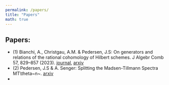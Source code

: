 ```yaml
---
permalink: /papers/
title: "Papers"
math: true
---
```


## Papers:
- (1) Bianchi, A., Christgau, A.M. & Pedersen, J.S: On generators and relations of the rational cohomology of Hilbert schemes. J Algebr Comb 57, 829–857 (2023). [journal](https://link.springer.com/article/10.1007/s10801-022-01201-7), [arxiv](https://arxiv.org/abs/2201.13353)
- (2) Pedersen, J.S & A. Senger: Splitting the Madsen-Tillmann Spectra MT\theta~n~. [arxiv](https://arxiv.org/abs/2503.10507)
- 
